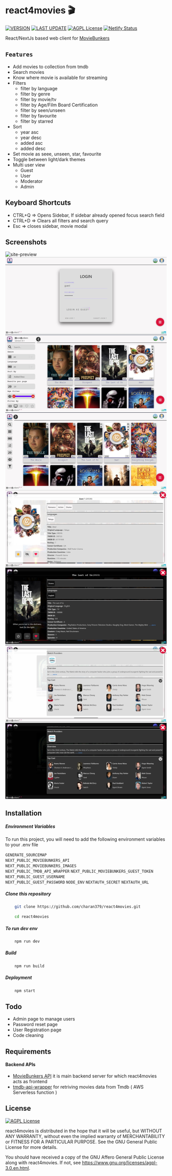 # react4movies :clapper:

[![VERSION](https://img.shields.io/badge/VERSION-v2.5.0-sucess)](https://github.com/charan379/moviebunkers) [![LAST UPDATE](https://img.shields.io/badge/LAST--UPDATED-21--May--2023-sucess)](https://github.com/charan379/react4movies) [![AGPL License](https://img.shields.io/badge/LICENSE-GNU%20AGPLv3-informational)](https://www.gnu.org/licenses/agpl-3.0.en.html)
[![Netlify Status](https://api.netlify.com/api/v1/badges/286d2ee8-b609-4db1-886a-99b2f3a4bab2/deploy-status)](https://app.netlify.com/sites/moviebunkers01/deploys)

React/NextJs based web client for [MovieBunkers](https://github.com/charan379/moviebunkers)

## `Features`

- Add movies to collection from tmdb
- Search movies
- Know where movie is available for streaming
- Filters
  - filter by language
  - filter by genre
  - filter by movie/tv
  - filter by Age/Film Board Certification
  - filter by seen/unseen
  - filter by favourite
  - filter by starred
- Sort
  - year asc
  - year desc
  - added asc
  - added desc
- Set movie as seee, unseen, star, favourite
- Toggle between light/dark themes
- Multi user view
  - Guest
  - User
  - Moderator
  - Admin

## Keyboard Shortcuts

- CTRL+Q => Opens Sidebar, If sidebar already opened focus search field
- CTRL+D => Clears all filters and search query
- Esc => closes sidebar, movie modal

## Screenshots

![site-preview](documentation/screenshots/site.gif)
![login-preview](documentation/screenshots/login.jpg)
![sidebar-preview](documentation/screenshots/sidebar.jpg)
![collection-preview](documentation/screenshots/collection.jpg)
![title-light-preview](documentation/screenshots/title_modal_light.jpg)
![title-dark-preview](documentation/screenshots/title_modal_dark.jpg)
![cast-dark-preview](documentation/screenshots/cast2.jpg)
![cast-light-preview](documentation/screenshots/cast.jpg)

## Installation

##### Environment Variables

To run this project, you will need to add the following environment variables to your .env file

`GENERATE_SOURCEMAP`  
`NEXT_PUBLIC_MOVIEBUNKERS_API`  
`NEXT_PUBLIC_MOVIEBUNKERS_IMAGES`  
`NEXT_PUBLIC_TMDB_API_WRAPPER`
`NEXT_PUBLIC_MOVIEBUNKERS_GUEST_TOKEN`  
`NEXT_PUBLIC_GUEST_USERNAME`  
`NEXT_PUBLIC_GUEST_PASSWORD`
`NODE_ENV`
`NEXTAUTH_SECRET`
`NEXTAUTH_URL`

##### Clone this repository

```bash
    git clone https://github.com/charan379/react4movies.git
```

```bash
    cd react4movies
```

##### To run dev env

```bash
    npm run dev
```

##### Build

```bash
    npm run build
```

##### Deployment

```bash
    npm start
```

## Todo
- Admin page to manage users
- Password reset page
- User Registration page
- Code cleaning

## Requirements

#### Backend APIs

- [MovieBunkers API](https://github.com/charan379/moviebunkers) it is main backend server for which react4movies acts as frontend
- [tmdb-api-wrapper](https://github.com/charan379/tmdb-api-wrapper) for retriving movies data from Tmdb ( AWS Serverless function )

## License

[![AGPL License](https://img.shields.io/badge/LICENSE-GNU%20AGPLv3-brightgreen)](https://www.gnu.org/licenses/agpl-3.0.en.html)

react4movies is distributed in the hope that it will be useful, but WITHOUT ANY WARRANTY, without even the implied warranty of MERCHANTABILITY or FITNESS FOR A PARTICULAR PURPOSE. See the GNU General Public License for more details.

You should have received a copy of the GNU Affero General Public License along with react4movies. If not, see https://www.gnu.org/licenses/agpl-3.0.en.html.
